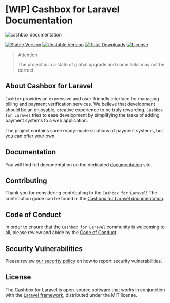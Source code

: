 # [WIP] Cashbox for Laravel Documentation

![cashbox documentation](https://preview.dragon-code.pro/cashbox/documentation.svg?brand=laravel)

[![Stable Version][badge_stable]][link_packagist]
[![Unstable Version][badge_unstable]][link_packagist]
[![Total Downloads][badge_downloads]][link_packagist]
[![License][badge_license]][link_license]

> Attention
>
> The project is in a state of global upgrade and some links may not be correct.

## About Cashbox for Laravel

`Cashier` provides an expressive and user-friendly interface for managing billing and payment verification services.
We believe that development should be an enjoyable, creative experience to be truly rewarding.
`Cashbox for Laravel` tries to ease development by simplifying the tasks of adding payment systems to a web application.

The project contains some ready-made solutions of payment systems, but you can offer your own.

## Documentation

You will find full documentation on the dedicated [documentation](https://cashbox-laravel.github.io/docs) site.

## Contributing

Thank you for considering contributing to the `Cashbox for Laravel`!
The contribution guide can be found in the [Cashbox for Laravel documentation](https://cashbox-laravel.github.io/docs).

## Code of Conduct

In order to ensure that the `Cashbox for Laravel` community is welcoming to all, please review and abide by
the [Code of Conduct](https://cashbox-laravel.github.io/docs).

## Security Vulnerabilities

Please review [our security policy](https://cashbox-laravel.github.io/docs) on how to report security vulnerabilities.

## License

The Cashbox for Laravel is open-source software that works in conjunction with
the [Laravel framework](https://laravel.com/), distributed under the MIT license.

[badge_downloads]:      https://img.shields.io/packagist/dt/cashbox/cash.svg?style=flat-square

[badge_license]:        https://img.shields.io/packagist/l/cashbox/foundation.svg?style=flat-square

[badge_stable]:         https://img.shields.io/github/v/release/cashbox/foundation?label=stable&style=flat-square

[badge_unstable]:       https://img.shields.io/badge/unstable-dev--main-orange?style=flat-square

[link_license]:         LICENSE

[link_packagist]:       https://packagist.org/packages/cashbox/foundation
